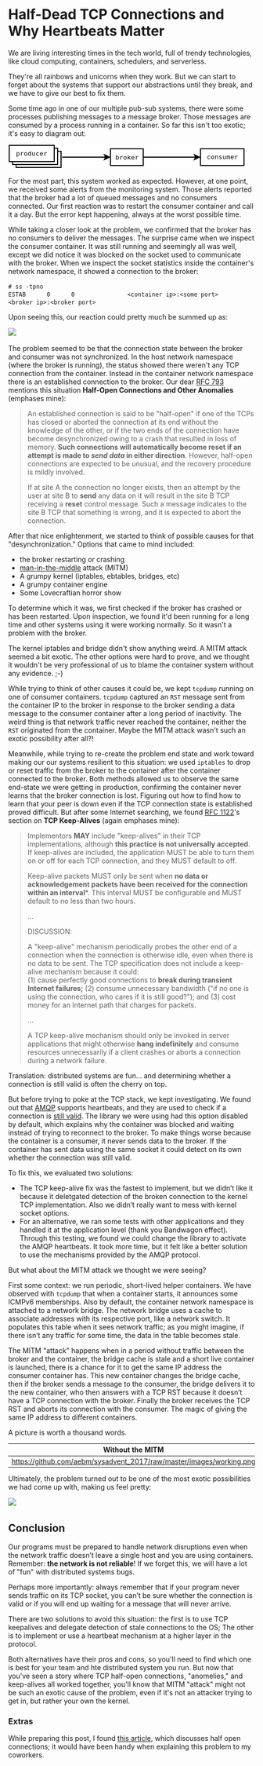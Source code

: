 # Half-Dead TCP Connections and Why Heartbeats Matter

We are living interesting times in the tech world, full of trendy technologies, like cloud computing, containers, schedulers, and serverless.

They're all rainbows and unicorns when they work. But we can start to forget about the systems that support our abstractions until they break, and we have to give our best to fix them.

Some time ago in one of our multiple pub-sub systems, there were some processes publishing messages to a message broker. Those messages are consumed by a process running in a container. So far this isn't too exotic; it's easy to diagram out:

![Pub Sub](https://github.com/aebm/sysadvent_2017/blob/master/images/pub_sub.png)

For the most part, this system worked as expected. However, at one point, we received some alerts from the monitoring system. Those alerts reported that the broker had a lot of queued messages and no consumers connected.  Our first reaction was to restart the consumer container and call it a day. But the error kept happening, always at the worst possible time.

While taking a closer look at the problem, we confirmed that the broker has no consumers to deliver the messages. The surprise came when we inspect the consumer container. It was still running and seemingly all was well, except we did notice it was blocked on the socket used to communicate with the broker. When we inspect the socket statistics inside the container's network namespace, it showed a connection to the broker:

```
# ss -tpno
ESTAB      0      0               <container ip>:<some port>         <broker ip>:<broker port>
```

Upon seeing this, our reaction could pretty much be summed up as:

![](https://media.giphy.com/media/l3q2K5jinAlChoCLS/giphy.gif)

The problem seemed to be that the connection state between the broker and consumer was not synchronized. In the host network namespace (where the broker is running), the status showed there weren't any TCP connection from the container. Instead in the container network namespace there is an established connection to the broker. Our dear [RFC 793](https://tools.ietf.org/html/rfc793#page-33) mentions this situation **Half-Open Connections and Other Anomalies** (emphases mine):

> An established connection is said to be  "half-open" if one of the TCPs has closed or aborted the connection at its end
> without the knowledge of the other, or if the two ends of the connection have become desynchronized owing to a crash that
> resulted in loss of memory.  **Such connections will automatically become reset if an attempt is made to *send data* in
> either direction**. However, half-open connections are expected to be unusual, and the recovery procedure is mildly
> involved.
>
> If at site A the connection no longer exists, then an attempt by the user at site B to **send** any data on it will 
> result in the site B TCP receiving a **reset** control message.  Such a message indicates to the site B TCP that something
> is wrong, and it is expected to abort the connection.

After that nice enlightenment, we started to think of possible causes for that "desynchronization." Options that came to mind included:

* the broker restarting or crashing
* [man-in-the-middle](https://en.wikipedia.org/wiki/Man-in-the-middle_attack) attack (MITM)
* A grumpy kernel (iptables, ebtables, bridges, etc)
* A grumpy container engine
* Some Lovecraftian horror show

To determine which it was, we first checked if the broker has crashed or has been restarted. Upon inspection, we found it'd been running for a long time and other systems using it were working normally. So it wasn't a problem with the broker.

The kernel iptables and bridge didn't show anything weird. A MITM attack seemed a bit exotic. The other options were hard to prove, and we thought it wouldn't be very professional of us to blame the container system without any evidence. ;-)

While trying to think of other causes it could be, we kept `tcpdump` running on one of consumer containers. `tcpdump` captured an `RST` message sent from the container IP to the broker in response to the broker sending a data message to the consumer container after a long period of inactivity. The weird thing is that network traffic never reached the container, neither the `RST` originated from the container. Maybe the MITM attack wasn't such an exotic possibility after all?!

Meanwhile, while trying to re-create the problem end state and work toward making our our systems resilient to this situation: we used `iptables` to drop or reset traffic from the broker to the container after the container connected to the broker. Both methods allowed us to observe the same end-state we were getting in production, confirming the container never learns that the broker connection is lost. Figuring out how to find how to learn that your peer is down even if the TCP connection state is established proved difficult. But after some Internet searching, we found  [RFC 1122](https://tools.ietf.org/html/rfc1122#page-101)'s section on **TCP Keep-Alives** (again emphases mine):

> Implementors **MAY** include "keep-alives" in their TCP implementations, although **this practice is not universally
> accepted**.  If keep-alives are included, the application MUST be able to turn them on or off for each TCP connection, and
> they MUST default to off.
>
> Keep-alive packets MUST only be sent when **no data or acknowledgement packets have been received for the connection within
> an interval***.  This interval MUST be configurable and MUST default to no less than two hours.
>
> ...
>
> DISCUSSION:
>
>   A "keep-alive" mechanism periodically probes the other end of a connection when the connection is otherwise idle, even 
>   when there is no data to be sent.  The TCP specification does not include a keep-alive mechanism because it could:  
>   (1) cause perfectly good connections to **break during transient Internet failures;** (2) consume unnecessary bandwidth 
>   ("if no one is using the connection, who cares if it is still good?"); and (3) cost money for an Internet path that
>   charges for packets.
>
> ...
>
>   A TCP keep-alive mechanism should only be invoked in server applications that might otherwise **hang indefinitely** and
>   consume resources unnecessarily if a client crashes or aborts a connection during a network failure.

Translation: distributed systems are fun... and determining whether a connection is still valid is often the cherry on top.

But before trying to poke at the TCP stack, we kept investigating. We found out that [AMQP](https://en.wikipedia.org/wiki/Advanced_Message_Queuing_Protocol) supports heartbeats, and they are used to check if a connection is [still valid](https://www.rabbitmq.com/heartbeats.html).  The library we were using had this option disabled by default, which explains why the container was blocked and waiting instead of trying to reconnect to the broker. To make things worse because the container is a consumer, it never sends data to the broker. If the container has sent data using the same socket it could detect on its own whether the connection was still valid.

To fix this, we evaluated two solutions:

* The TCP keep-alive fix was the fastest to implement, but we didn’t like it because it deletgated detection of the broken connection to the kernel TCP implementation. Also we didn’t really want to mess with kernel socket options.
* For an alternative, we ran some tests with other applications and they handled it at the application level (thank you Bandwagon effect). Through this testing, we found we could change the library to activate the AMQP heartbeats. It took more time, but it felt like a better solution to use the mechanisms provided by the AMQP protocol.

But what about the MITM attack we thought we were seeing?

First some context: we run periodic, short-lived helper containers. We have observed with `tcpdump` that when a container starts, it announces some ICMPv6 memberships. Also by default, the container network namespace is attached to a network bridge. The network bridge uses a cache to associate addresses with its respective port, like a network switch. It populates this table when it sees network traffic; as you might imagine, if there isn’t any traffic for some time, the data in the table becomes stale.

The MITM "attack" happens when in a period without traffic between the broker and the container, the bridge cache is stale and a short live container is launched, there is a chance for it to get the same IP address the consumer container has. This new container changes the bridge cache, then if the broker sends a message to the consumer, the bridge delivers it to the new container, who then answers with a TCP RST because it doesn’t have a TCP connection with the broker. Finally the broker receives the TCP RST and aborts its connection with the consumer. The magic of giving the same IP address to different containers.

A picture is worth a thousand words.

| Without the MITM | With the MITM |
| ---------------- | ------------- |
| https://github.com/aebm/sysadvent_2017/raw/master/images/working.png | https://github.com/aebm/sysadvent_2017/raw/master/images/mitm.png |

Ultimately, the problem turned out to be one of the most exotic possibilities we had come up with, making us feel pretty:

![](https://media.giphy.com/media/l378rrt5tAawaCQ9i/giphy.gif)
 
## Conclusion

Our programs must be prepared to handle network disruptions even when the network traffic doesn’t leave a single host and you are using containers. Remember: **the network is not reliable**! If we forget this, we will have a lot of "fun" with distributed systems bugs.

Perhaps more importantly: always remember that if your program never sends traffic on its TCP socket, you can’t be sure whether the connection is valid or if you will end up waiting for a message that will never arrive.

There are two solutions to avoid this situation: the first is to use TCP keepalives and delegate detection of stale connections to the OS; The other is to implement or use a heartbeat mechanism at a higher layer in the protocol.

Both alternatives have their pros and cons, so you'll need to find which one is best for your team and hte distributed system you run. But now that you've seen a story where TCP half-open connections, "anomelies," and keep-alives all worked together, you'll know that MITM "attack" might not be such an exotic cause of the problem, even if it's not an attacker trying to get in, but rather your own the kernel.

### Extras

While preparing this post, I found [this article](https://blog.stephencleary.com/2009/05/detection-of-half-open-dropped.html), which discusses half open connections; it would have been handy when explaining this problem to my coworkers.
